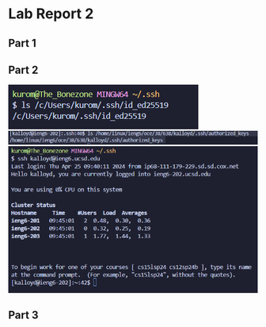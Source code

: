 # Lab Report 2
## Part 1
## Part 2
![Image](ls_privatekey.png)
![Image](ls_publickey.png)
![Image](login_ssh.png)
## Part 3
